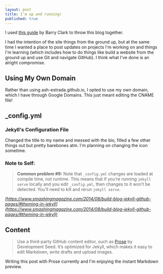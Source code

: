 ```yaml
---
layout: post
title: I'm up and running!
published: true
---
```

I used [this guide](https://github.com/barryclark/jekyll-now) by Barry Clark to throw this blog together.

I had the intention of the site things from the ground up, but at the same time I wanted a place to post updates on projects I'm working on and things I'm learning (which includes how to do things like build a website from the ground up and use Git and navigate GitHub). I think what I've done is an alright compromise.

## Using My Own Domain 

Rather than using ash-estrada.github.io, I opted to use my own domain, which I have through Google Domains. This just meant editing the CNAME file! 

## _config.yml

### Jekyll's Configuration File

Changed the title to my name and messed with the bio, filled a few other things out but pretty barebones atm. I'm planning on changing the icon sometime.

### Note to Self: 

> **Common problem #9:** Note that `_config.yml` changes are loaded at compile time, not runtime. This means that if you’re running `jekyll serve` locally and you edit `_config.yml`, then changes to it won’t be detected. You’ll need to kill and rerun `jekyll serve`.

*[https://www.smashingmagazine.com/2014/08/build-blog-jekyll-github-pages/#theming-in-jekyll](https://www.smashingmagazine.com/2014/08/build-blog-jekyll-github-pages/#theming-in-jekyll)*

## Content

> Use a third-party GitHub content editor, such as [Prose](prose.io) by Development Seed. It’s optimized for Jekyll, which makes it easy to edit Markdown, write drafts and upload images.

Writing this post with Prose currently and I'm enjoying the instant Markdown preview.
